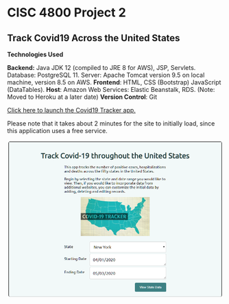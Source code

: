 # CISC 4800 Project 2

## Track Covid19 Across the United States

**Technologies Used**

**Backend:**
Java JDK 12 (compiled to JRE 8 for AWS), JSP, Servlets.
Database: PostgreSQL 11.
Server: Apache Tomcat version 9.5 on local machine, version 8.5 on AWS.
**Frontend**: HTML, CSS (Bootstrap) JavaScript (DataTables).
**Host**: Amazon Web Services: Elastic Beanstalk, RDS. (Note: Moved to Heroku at a later date)
**Version Control**: Git

[Click here to launch the Covid19 Tracker app.](https://covid19-data-50states.herokuapp.com/start.jsp)

Please note that it takes about 2 minutes for the site to initially load, since this application uses a free service.

[![Click here to launch](/screenshot.png)](https://covid19-data-50states.herokuapp.com/start.jsp)
